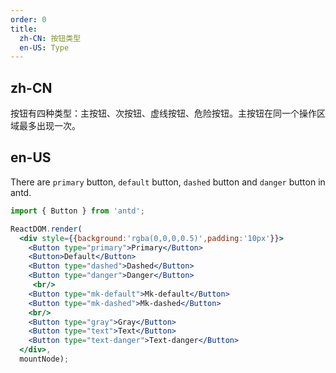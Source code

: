 ```yaml
---
order: 0
title:
  zh-CN: 按钮类型
  en-US: Type
---
```


## zh-CN

按钮有四种类型：主按钮、次按钮、虚线按钮、危险按钮。主按钮在同一个操作区域最多出现一次。

## en-US

There are `primary` button, `default` button, `dashed` button and `danger` button in antd.

````jsx
import { Button } from 'antd';

ReactDOM.render(
  <div style={{background:'rgba(0,0,0,0.5)',padding:'10px'}}>
    <Button type="primary">Primary</Button>
    <Button>Default</Button>
    <Button type="dashed">Dashed</Button>
    <Button type="danger">Danger</Button>
     <br/>
    <Button type="mk-default">Mk-default</Button>
    <Button type="mk-dashed">Mk-dashed</Button>
    <br/>
    <Button type="gray">Gray</Button>
    <Button type="text">Text</Button>
    <Button type="text-danger">Text-danger</Button>
  </div>,
  mountNode);
````
